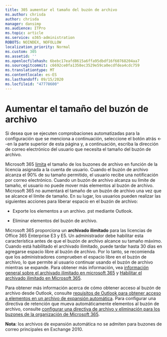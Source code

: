 ```yaml
---
title: 305 aumentar el tamaño del buzón de archivo
ms.author: chrisda
author: chrisda
manager: dansimp
ms.audience: ITPro
ms.topic: article
ms.service: o365-administration
ROBOTS: NOINDEX, NOFOLLOW
localization_priority: Normal
ms.custom: 305
ms.assetid: ''
ms.openlocfilehash: 6bebc17eafd8615a6ffa95dbdf16f60768204aa7
ms.sourcegitcommit: c6692ce0fa1358ec3529e59ca0ecdfdea4cdc759
ms.translationtype: MT
ms.contentlocale: es-ES
ms.lasthandoff: 09/15/2020
ms.locfileid: "47778600"
---
```

# <a name="increase-the-archive-mailbox-size"></a>Aumentar el tamaño del buzón de archivo


Si desea que se ejecuten comprobaciones automatizadas para la configuración que se menciona a continuación, seleccione el botón atrás <--en la parte superior de esta página y, a continuación, escriba la dirección de correo electrónico del usuario que necesita el tamaño del buzón de archivo.

Microsoft 365 [limita](https://docs.microsoft.com/office365/servicedescriptions/exchange-online-service-description/exchange-online-limits#mailbox-storage-limits) el tamaño de los buzones de archivo en función de la licencia asignada a la cuenta de usuario. Cuando el buzón de archivo alcanza el 90% de su tamaño permitido, el usuario recibe una notificación por correo electrónico. Cuando un buzón de archivo alcanza su límite de tamaño, el usuario no puede mover más elementos al buzón de archivo. Microsoft 365 no aumentará el tamaño de un buzón de archivo una vez que se alcance el límite de tamaño. En su lugar, los usuarios pueden realizar las siguientes acciones para liberar espacio en el buzón de archivo:

- Exporte los elementos a un archivo. pst mediante Outlook.

- Eliminar elementos del buzón de archivo.

Microsoft 365 proporciona un **archivado ilimitado** para las licencias de Office 365 Enterprise E3 y E5. Un administrador debe habilitar esta característica antes de que el buzón de archivo alcance su tamaño máximo. Cuando está habilitado el archivado ilimitado, puede tardar hasta 30 días en agregarse espacio libre al buzón de archivo. Por lo tanto, se recomienda que los administradores comprueben el espacio libre en el buzón de archivo, lo que permite al usuario continuar usando el buzón de archivo mientras se expande. Para obtener más información, vea [información general sobre el archivado ilimitado en microsoft 365](https://docs.microsoft.com/microsoft-365/compliance/unlimited-archiving) y [Habilitar el archivado ilimitado en Microsoft 365](https://docs.microsoft.com/microsoft-365/compliance/enable-unlimited-archiving).

Para obtener más información acerca de cómo obtener acceso al buzón de archivo desde Outlook, consulte [requisitos de Outlook para obtener acceso a elementos en un archivo de expansión automática](https://docs.microsoft.com/microsoft-365/compliance/unlimited-archiving#outlook-requirements-for-accessing-items-in-an-auto-expanded-archive). Para configurar una directiva de retención que mueva automáticamente elementos al buzón de archivo, consulte [configurar una directiva de archivo y eliminación para los buzones de la organización de Microsoft 365](https://docs.microsoft.com/microsoft-365/compliance/set-up-an-archive-and-deletion-policy-for-mailboxes).

**Nota**: los archivos de expansión automática no se admiten para buzones de correo principales en Exchange 2010.
